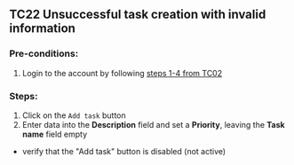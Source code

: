 ## TC22 Unsuccessful task creation with invalid information
### Pre-conditions:
1. Login to the account by following [steps 1-4 from TC02](TC02.md)
### Steps:
1. Click on the `Add task` button
2. Enter data into the **Description** field and set a **Priority**, leaving the **Task name** field empty
* verify that the "Add task" button is disabled (not active)
